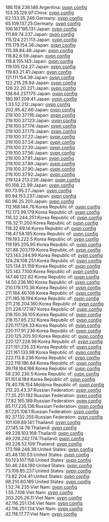 186.158.236.146:Argentina: [ovpn config](vpn/186_158_236_146.ovpn)  
153.35.129.97:China: [ovpn config](vpn/153_35_129_97.ovpn)  
62.133.35.246:Germany: [ovpn config](vpn/62_133_35_246.ovpn)  
65.109.137.25:Germany: [ovpn config](vpn/65_109_137_25.ovpn)  
106.167.195.131:Japan: [ovpn config](vpn/106_167_195_131.ovpn)  
111.89.74.237:Japan: [ovpn config](vpn/111_89_74_237.ovpn)  
115.124.221.113:Japan: [ovpn config](vpn/115_124_221_113.ovpn)  
115.179.154.36:Japan: [ovpn config](vpn/115_179_154_36.ovpn)  
115.38.84.48:Japan: [ovpn config](vpn/115_38_84_48.ovpn)  
116.82.6.59:Japan: [ovpn config](vpn/116_82_6_59.ovpn)  
118.8.155.143:Japan: [ovpn config](vpn/118_8_155_143.ovpn)  
119.105.124.27:Japan: [ovpn config](vpn/119_105_124_27.ovpn)  
119.83.21.41:Japan: [ovpn config](vpn/119_83_21_41.ovpn)  
121.111.154.39:Japan: [ovpn config](vpn/121_111_154_39.ovpn)  
122.215.29.94:Japan: [ovpn config](vpn/122_215_29_94.ovpn)  
126.22.20.221:Japan: [ovpn config](vpn/126_22_20_221.ovpn)  
138.64.237.175:Japan: [ovpn config](vpn/138_64_237_175.ovpn)  
180.197.209.41:Japan: [ovpn config](vpn/180_197_209_41.ovpn)  
1.33.52.212:Japan: [ovpn config](vpn/1_33_52_212.ovpn)  
202.95.42.66:Japan: [ovpn config](vpn/202_95_42_66.ovpn)  
219.100.37.119:Japan: [ovpn config](vpn/219_100_37_119.ovpn)  
219.100.37.123:Japan: [ovpn config](vpn/219_100_37_123.ovpn)  
219.100.37.174:Japan: [ovpn config](vpn/219_100_37_174.ovpn)  
219.100.37.175:Japan: [ovpn config](vpn/219_100_37_175.ovpn)  
219.100.37.22:Japan: [ovpn config](vpn/219_100_37_22.ovpn)  
219.100.37.24:Japan: [ovpn config](vpn/219_100_37_24.ovpn)  
219.100.37.30:Japan: [ovpn config](vpn/219_100_37_30.ovpn)  
219.100.37.56:Japan: [ovpn config](vpn/219_100_37_56.ovpn)  
219.100.37.81:Japan: [ovpn config](vpn/219_100_37_81.ovpn)  
219.100.37.89:Japan: [ovpn config](vpn/219_100_37_89.ovpn)  
219.100.37.90:Japan: [ovpn config](vpn/219_100_37_90.ovpn)  
219.100.37.92:Japan: [ovpn config](vpn/219_100_37_92.ovpn)  
219.124.213.238:Japan: [ovpn config](vpn/219_124_213_238.ovpn)  
60.108.22.99:Japan: [ovpn config](vpn/60_108_22_99.ovpn)  
60.73.95.27:Japan: [ovpn config](vpn/60_73_95_27.ovpn)  
60.94.153.237:Japan: [ovpn config](vpn/60_94_153_237.ovpn)  
60.96.25.201:Japan: [ovpn config](vpn/60_96_25_201.ovpn)  
112.168.144.76:Korea Republic of: [ovpn config](vpn/112_168_144_76.ovpn)  
112.173.99.179:Korea Republic of: [ovpn config](vpn/112_173_99_179.ovpn)  
116.32.244.251:Korea Republic of: [ovpn config](vpn/116_32_244_251.ovpn)  
118.32.11.200:Korea Republic of: [ovpn config](vpn/118_32_11_200.ovpn)  
118.32.69.14:Korea Republic of: [ovpn config](vpn/118_32_69_14.ovpn)  
118.47.58.195:Korea Republic of: [ovpn config](vpn/118_47_58_195.ovpn)  
119.193.222.5:Korea Republic of: [ovpn config](vpn/119_193_222_5.ovpn)  
119.195.205.95:Korea Republic of: [ovpn config](vpn/119_195_205_95.ovpn)  
121.88.203.119:Korea Republic of: [ovpn config](vpn/121_88_203_119.ovpn)  
123.143.244.99:Korea Republic of: [ovpn config](vpn/123_143_244_99.ovpn)  
124.28.108.251:Korea Republic of: [ovpn config](vpn/124_28_108_251.ovpn)  
125.134.31.159:Korea Republic of: [ovpn config](vpn/125_134_31_159.ovpn)  
125.142.7.100:Korea Republic of: [ovpn config](vpn/125_142_7_100.ovpn)  
147.46.122.82:Korea Republic of: [ovpn config](vpn/147_46_122_82.ovpn)  
14.50.236.180:Korea Republic of: [ovpn config](vpn/14_50_236_180.ovpn)  
210.179.170.36:Korea Republic of: [ovpn config](vpn/210_179_170_36.ovpn)  
211.184.46.106:Korea Republic of: [ovpn config](vpn/211_184_46_106.ovpn)  
211.185.16.194:Korea Republic of: [ovpn config](vpn/211_185_16_194.ovpn)  
211.216.204.160:Korea Republic of: [ovpn config](vpn/211_216_204_160.ovpn)  
211.226.177.187:Korea Republic of: [ovpn config](vpn/211_226_177_187.ovpn)  
218.150.36.105:Korea Republic of: [ovpn config](vpn/218_150_36_105.ovpn)  
218.157.85.232:Korea Republic of: [ovpn config](vpn/218_157_85_232.ovpn)  
220.117.126.33:Korea Republic of: [ovpn config](vpn/220_117_126_33.ovpn)  
220.117.91.236:Korea Republic of: [ovpn config](vpn/220_117_91_236.ovpn)  
220.125.205.50:Korea Republic of: [ovpn config](vpn/220_125_205_50.ovpn)  
220.127.228.98:Korea Republic of: [ovpn config](vpn/220_127_228_98.ovpn)  
221.151.235.33:Korea Republic of: [ovpn config](vpn/221_151_235_33.ovpn)  
221.161.133.98:Korea Republic of: [ovpn config](vpn/221_161_133_98.ovpn)  
222.113.8.236:Korea Republic of: [ovpn config](vpn/222_113_8_236.ovpn)  
222.119.186.84:Korea Republic of: [ovpn config](vpn/222_119_186_84.ovpn)  
39.118.164.166:Korea Republic of: [ovpn config](vpn/39_118_164_166.ovpn)  
58.230.230.5:Korea Republic of: [ovpn config](vpn/58_230_230_5.ovpn)  
61.101.6.184:Korea Republic of: [ovpn config](vpn/61_101_6_184.ovpn)  
78.40.116.154:Moldova Republic of: [ovpn config](vpn/78_40_116_154.ovpn)  
212.20.43.37:Russian Federation: [ovpn config](vpn/212_20_43_37.ovpn)  
77.35.251.192:Russian Federation: [ovpn config](vpn/77_35_251_192.ovpn)  
77.82.165.189:Russian Federation: [ovpn config](vpn/77_82_165_189.ovpn)  
85.117.235.136:Russian Federation: [ovpn config](vpn/85_117_235_136.ovpn)  
87.225.106.1:Russian Federation: [ovpn config](vpn/87_225_106_1.ovpn)  
92.37.132.255:Russian Federation: [ovpn config](vpn/92_37_132_255.ovpn)  
101.109.89.141:Thailand: [ovpn config](vpn/101_109_89_141.ovpn)  
27.145.14.78:Thailand: [ovpn config](vpn/27_145_14_78.ovpn)  
49.228.103.168:Thailand: [ovpn config](vpn/49_228_103_168.ovpn)  
49.228.242.174:Thailand: [ovpn config](vpn/49_228_242_174.ovpn)  
49.228.52.109:Thailand: [ovpn config](vpn/49_228_52_109.ovpn)  
173.198.248.39:United States: [ovpn config](vpn/173_198_248_39.ovpn)  
45.48.130.53:United States: [ovpn config](vpn/45_48_130_53.ovpn)  
50.123.107.156:United States: [ovpn config](vpn/50_123_107_156.ovpn)  
50.46.244.180:United States: [ovpn config](vpn/50_46_244_180.ovpn)  
73.109.85.237:United States: [ovpn config](vpn/73_109_85_237.ovpn)  
73.82.204.41:United States: [ovpn config](vpn/73_82_204_41.ovpn)  
98.210.60.185:United States: [ovpn config](vpn/98_210_60_185.ovpn)  
1.52.74.235:Viet Nam: [ovpn config](vpn/1_52_74_235.ovpn)  
1.55.7.106:Viet Nam: [ovpn config](vpn/1_55_7_106.ovpn)  
203.205.26.11:Viet Nam: [ovpn config](vpn/203_205_26_11.ovpn)  
42.116.251.134:Viet Nam: [ovpn config](vpn/42_116_251_134.ovpn)  
42.116.251.134:Viet Nam: [ovpn config](vpn/42_116_251_134.ovpn)  
42.118.17.77:Viet Nam: [ovpn config](vpn/42_118_17_77.ovpn)  
